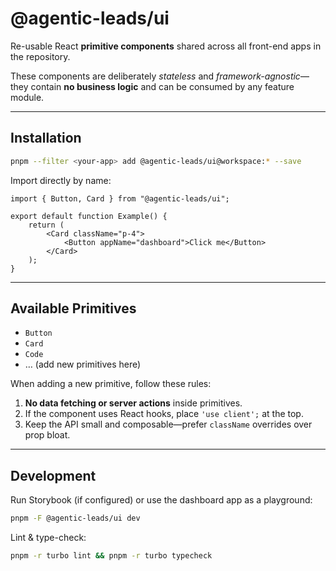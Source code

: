 # @agentic-leads/ui

Re-usable React **primitive components** shared across all front-end apps in the repository.

These components are deliberately _stateless_ and _framework-agnostic_—they contain **no business logic** and can be consumed by any feature module.

---

## Installation

```bash
pnpm --filter <your-app> add @agentic-leads/ui@workspace:* --save
```

Import directly by name:

```tsx
import { Button, Card } from "@agentic-leads/ui";

export default function Example() {
	return (
		<Card className="p-4">
			<Button appName="dashboard">Click me</Button>
		</Card>
	);
}
```

---

## Available Primitives

- `Button`
- `Card`
- `Code`
- … (add new primitives here)

When adding a new primitive, follow these rules:

1. **No data fetching or server actions** inside primitives.
2. If the component uses React hooks, place `'use client';` at the top.
3. Keep the API small and composable—prefer `className` overrides over prop bloat.

---

## Development

Run Storybook (if configured) or use the dashboard app as a playground:

```bash
pnpm -F @agentic-leads/ui dev
```

Lint & type-check:

```bash
pnpm -r turbo lint && pnpm -r turbo typecheck
```
